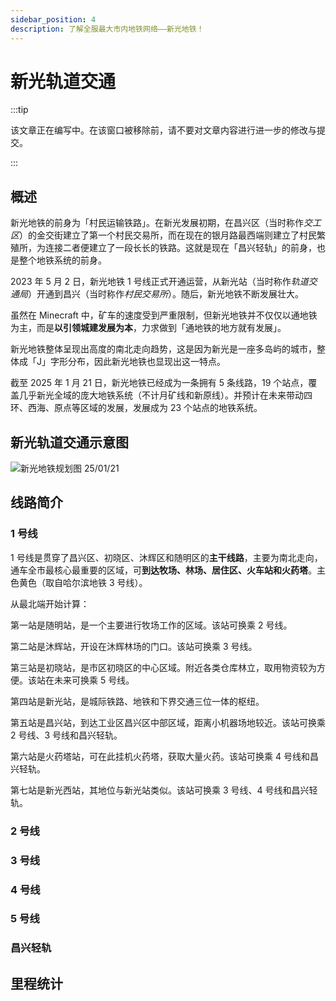 ```yaml
---
sidebar_position: 4
description: 了解全服最大市内地铁网络——新光地铁！
---
```


# 新光轨道交通

:::tip

该文章正在编写中。在该窗口被移除前，请不要对文章内容进行进一步的修改与提交。

:::

## 概述

新光地铁的前身为「村民运输铁路」。在新光发展初期，在昌兴区（当时称作*交工区*）的金交街建立了第一个村民交易所，而在现在的银月路最西端则建立了村民繁殖所，为连接二者便建立了一段长长的铁路。这就是现在「昌兴轻轨」的前身，也是整个地铁系统的前身。

2023 年 5 月 2 日，新光地铁 1 号线正式开通运营，从新光站（当时称作*轨道交通局*）开通到昌兴（当时称作*村民交易所*）。随后，新光地铁不断发展壮大。

虽然在 Minecraft 中，矿车的速度受到严重限制，但新光地铁并不仅仅以通地铁为主，而是**以引领城建发展为本**，力求做到「通地铁的地方就有发展」。

新光地铁整体呈现出高度的南北走向趋势，这是因为新光是一座多岛屿的城市，整体成「J」字形分布，因此新光地铁也显现出这一特点。

截至 2025 年 1 月 21 日，新光地铁已经成为一条拥有 5 条线路，19 个站点，覆盖几乎新光全域的庞大地铁系统（不计月矿线和新原线）。并预计在未来带动四环、西海、原点等区域的发展，发展成为 23 个站点的地铁系统。

## 新光轨道交通示意图

![新光地铁规划图 25/01/21](/servers/SurvivalIII/railway_transit/xinguang_metro.png)

## 线路简介

### 1 号线

1 号线是贯穿了昌兴区、初晓区、沐辉区和随明区的**主干线路**，主要为南北走向，通车全市最核心最重要的区域，可**到达牧场、林场、居住区、火车站和火药塔**。主色黄色（取自哈尔滨地铁 3 号线）。

从最北端开始计算：

第一站是随明站，是一个主要进行牧场工作的区域。该站可换乘 2 号线。

第二站是沐辉站，开设在沐辉林场的门口。该站可换乘 3 号线。

第三站是初晓站，是市区初晓区的中心区域。附近各类仓库林立，取用物资较为方便。该站在未来可换乘 5 号线。

第四站是新光站，是城际铁路、地铁和下界交通三位一体的枢纽。

第五站是昌兴站，到达工业区昌兴区中部区域，距离小机器场地较近。该站可换乘 2 号线、3 号线和昌兴轻轨。

第六站是火药塔站，可在此挂机火药塔，获取大量火药。该站可换乘 4 号线和昌兴轻轨。

第七站是新光西站，其地位与新光站类似。该站可换乘 3 号线、4 号线和昌兴轻轨。

### 2 号线

### 3 号线

### 4 号线

### 5 号线

### 昌兴轻轨

## 里程统计
